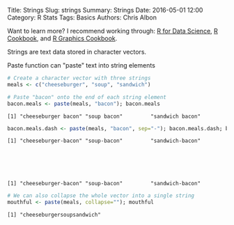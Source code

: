 Title: Strings
Slug: strings
Summary: Strings
Date: 2016-05-01 12:00
Category: R Stats
Tags: Basics
Authors: Chris Albon

Want to learn more? I recommend working through: [R for Data Science](http://amzn.to/2myxnhi), [R Cookbook](http://amzn.to/2lF6hkb), and [R Graphics Cookbook](http://amzn.to/2m0fcPL).

Strings are text data stored in character vectors.

Paste function can "paste" text into string elements


```R
# Create a character vector with three strings
meals <- c("cheeseburger", "soup", "sandwich")
```


```R
# Paste "bacon" onto the end of each string element
bacon.meals <- paste(meals, "bacon"); bacon.meals
```




    [1] "cheeseburger bacon" "soup bacon"         "sandwich bacon"    




```R
bacon.meals.dash <- paste(meals, "bacon", sep="-"); bacon.meals.dash; bacon.meals.dash
```




    [1] "cheeseburger-bacon" "soup-bacon"         "sandwich-bacon"    






    [1] "cheeseburger-bacon" "soup-bacon"         "sandwich-bacon"    




```R
# We can also collapse the whole vector into a single string
mouthful <- paste(meals, collapse=""); mouthful
```




    [1] "cheeseburgersoupsandwich"
